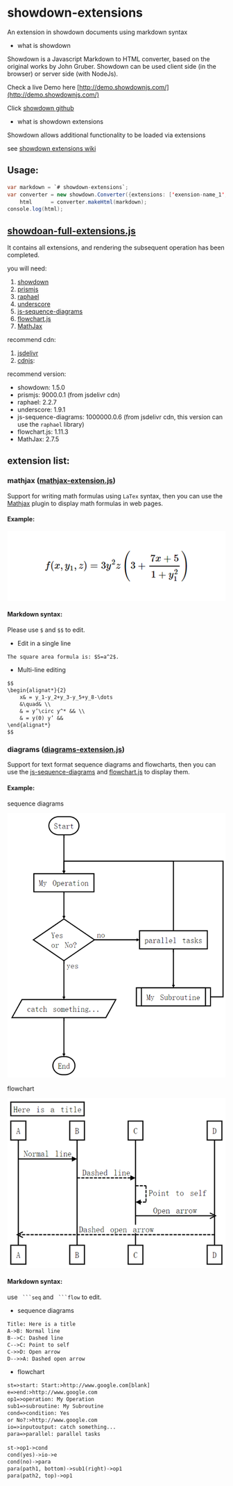 # showdown-extensions
An extension in showdown documents using markdown syntax

- what is showdown

Showdown is a Javascript Markdown to HTML converter, based on the original works by John Gruber. Showdown can be used client side (in the browser) or server side (with NodeJs).

Check a live Demo here [http://demo.showdownjs.com/](http://demo.showdownjs.com/)

Click [showdown github](https://github.com/showdownjs/showdown)

- what is showdown extensions

Showdown allows additional functionality to be loaded via extensions

see [showdown extensions wiki](https://github.com/showdownjs/showdown/wiki/extensions)

## Usage:

```java
var markdown = `# showdown-extensions`;
var converter = new showdown.Converter({extensions: ['exension-name_1', 'exension-name_2']}),
    html      = converter.makeHtml(markdown);
console.log(html);
```

## [showdoan-full-extensions.js](https://github.com/excing/showdown-extensions/blob/master/showdoan-full-extensions.js)

It contains all extensions, and rendering the subsequent operation has been completed.

you will need:

 1. [showdown](https://github.com/showdownjs/showdown)
 2. [prismjs](https://github.com/PrismJS/prism)
 3. [raphael](https://github.com/DmitryBaranovskiy/raphael)
 4. [underscore](https://github.com/jashkenas/underscore)
 5. [js-sequence-diagrams](https://github.com/bramp/js-sequence-diagrams)
 6. [flowchart.js](https://github.com/adrai/flowchart.js)
 7. [MathJax](https://github.com/mathjax/MathJax)
 
recommend cdn:
 1. [jsdelivr](https://www.jsdelivr.com/)
 2. [cdnjs](https://cdnjs.com/):

recommend version:
 - showdown: 1.5.0
 - prismjs: 9000.0.1 (from jsdelivr cdn)
 - raphael: 2.2.7
 - underscore: 1.9.1
 - js-sequence-diagrams: 1000000.0.6 (from jsdelivr cdn, this version can use the `raphael` library)
 - flowchart.js: 1.11.3
 - MathJax: 2.7.5

## extension list:

### mathjax ([mathjax-extension.js](https://github.com/excing/showdown-extensions/blob/master/mathjax-extension.js))

Support for writing math formulas using `LaTex` syntax, then you can use the [Mathjax](https://github.com/mathjax/MathJax) plugin to display math formulas in web pages.

#### Example:

![](https://github.com/excing/showdown-extensions/blob/master/example/math_formulas_example.png)

#### Markdown syntax:

Please use `$` and `$$` to edit.

- Edit in a single line

```
The square area formula is: $S=a^2$.
```

- Multi-line editing

```
$$
\begin{alignat*}{2}
    x& = y_1-y_2+y_3-y_5+y_8-\dots
    &\quad& \\
    & = y’\circ y^* && \\
    & = y(0) y’ && 
\end{alignat*}
$$
```

### diagrams ([diagrams-extension.js](https://github.com/excing/showdown-extensions/blob/master/diagrams-extension.js))

Support for text format sequence diagrams and flowcharts, then you can use the [js-sequence-diagrams](https://github.com/bramp/js-sequence-diagrams) and [flowchart.js](https://github.com/adrai/flowchart.js) to display them.

#### Example:

sequence diagrams

![](https://github.com/excing/showdown-extensions/blob/master/example/flowcharts_example.png)

flowchart

![](https://github.com/excing/showdown-extensions/blob/master/example/sequence_diagrams_example.png)

#### Markdown syntax:

use ` ```seq` and ` ```flow` to edit.

- sequence diagrams

```
Title: Here is a title
A->B: Normal line
B-->C: Dashed line
C-->C: Point to self
C->>D: Open arrow
D-->>A: Dashed open arrow
```

- flowchart

```
st=>start: Start:>http://www.google.com[blank]
e=>end:>http://www.google.com
op1=>operation: My Operation
sub1=>subroutine: My Subroutine
cond=>condition: Yes
or No?:>http://www.google.com
io=>inputoutput: catch something...
para=>parallel: parallel tasks

st->op1->cond
cond(yes)->io->e
cond(no)->para
para(path1, bottom)->sub1(right)->op1
para(path2, top)->op1
```
